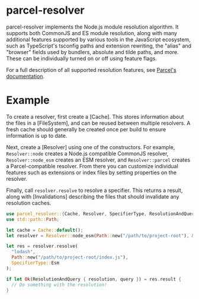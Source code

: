 # parcel-resolver

parcel-resolver implements the Node.js module resolution algorithm.
It supports both CommonJS and ES module resolution, along with many
additional features supported by various tools in the JavaScript ecosystem,
such as TypeScript's tsconfig paths and extension rewriting, the "alias"
and "browser" fields used by bundlers, absolute and tilde paths, and more.
These can be individually turned on or off using feature flags.

For a full description of all supported resolution features, see [Parcel's documentation](https://parceljs.org/features/dependency-resolution/).

# Example

To create a resolver, first create a [Cache]. This stores information about the files
in a [FileSystem], and can be reused between multiple resolvers. A fresh cache
should generally be created once per build to ensure information is up to date.

Next, create a [Resolver] using one of the constructors. For example, `Resolver::node`
creates a Node.js compatible CommonJS resolver, `Resolver::node_esm` creates an ESM resolver,
and `Resolver::parcel` creates a Parcel-compatible resolver. From there you can customize individual
features such as extensions or index files by setting properties on the resolver.

Finally, call `resolver.resolve` to resolve a specifier. This returns a result, along with [Invalidations]
describing the files that should invalidate any resolution caches.

```rust
use parcel_resolver::{Cache, Resolver, SpecifierType, ResolutionAndQuery};
use std::path::Path;

let cache = Cache::default();
let resolver = Resolver::node_esm(Path::new("/path/to/project-root"), &cache);

let res = resolver.resolve(
  "lodash",
  Path::new("/path/to/project-root/index.js"),
  SpecifierType::Esm
);

if let Ok(ResolutionAndQuery { resolution, query }) = res.result {
  // Do something with the resolution!
}
```

